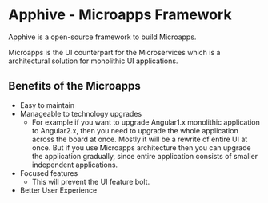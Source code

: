 # Apphive - Microapps Framework

Apphive is a open-source framework to build Microapps.

Microapps is the UI counterpart for the Microservices which is a architectural solution for monolithic UI applications.

## Benefits of the Microapps

 * Easy to maintain
 * Manageable to technology upgrades 
    - For example if you want to upgrade Angular1.x monolithic application to Angular2.x, then you need to upgrade the whole application across the board at once. Mostly it will be a rewrite of entire UI at once. But if you use Microapps architecture then you can upgrade the application gradually, since entire application consists of smaller independent applications.
 * Focused features
   - This will prevent the UI feature bolt.
 * Better User Experience